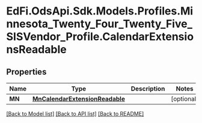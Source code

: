 # EdFi.OdsApi.Sdk.Models.Profiles.Minnesota_Twenty_Four_Twenty_Five_SISVendor_Profile.CalendarExtensionsReadable

## Properties

Name | Type | Description | Notes
------------ | ------------- | ------------- | -------------
**MN** | [**MnCalendarExtensionReadable**](MnCalendarExtensionReadable.md) |  | [optional] 

[[Back to Model list]](../README.md#documentation-for-models) [[Back to API list]](../README.md#documentation-for-api-endpoints) [[Back to README]](../README.md)


